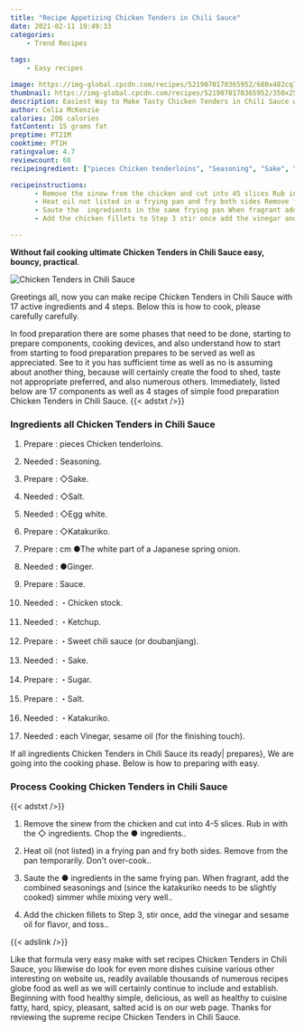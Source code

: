 ```yaml
---
title: "Recipe Appetizing Chicken Tenders in Chili Sauce"
date: 2021-02-11 19:49:33
categories:
    - Trend Recipes
    
tags:
    - Easy recipes

image: https://img-global.cpcdn.com/recipes/5219070170365952/680x482cq70/chicken-tenders-in-chili-sauce-recipe-main-photo.jpg
thumbnail: https://img-global.cpcdn.com/recipes/5219070170365952/350x250cq70/chicken-tenders-in-chili-sauce-recipe-main-photo.jpg
description: Easiest Way to Make Tasty Chicken Tenders in Chili Sauce with 17 ingredients and 4 stages of easy cooking.
author: Celia McKenzie
calories: 206 calories
fatContent: 15 grams fat
preptime: PT21M
cooktime: PT1H
ratingvalue: 4.7
reviewcount: 60
recipeingredient: ["pieces Chicken tenderloins", "Seasoning", "Sake", "Salt", "Egg white", "Katakuriko", "cm The white part of a Japanese spring onion", "Ginger", "Sauce", "Chicken stock", "Ketchup", "Sweet chili sauce or doubanjiang", "Sake", "Sugar", "Salt", "Katakuriko", "each Vinegar sesame oil for the finishing touch"]

recipeinstructions: 
      - Remove the sinew from the chicken and cut into 45 slices Rub in with the  ingredients Chop the  ingredients 
      - Heat oil not listed in a frying pan and fry both sides Remove from the pan temporarily Dont overcook 
      - Saute the  ingredients in the same frying pan When fragrant add the combined seasonings and since the katakuriko needs to be slightly cooked simmer while mixing very well 
      - Add the chicken fillets to Step 3 stir once add the vinegar and sesame oil for flavor and toss

---
```




**Without fail cooking ultimate Chicken Tenders in Chili Sauce easy, bouncy, practical**. 


![Chicken Tenders in Chili Sauce](https://img-global.cpcdn.com/recipes/5219070170365952/680x482cq70/chicken-tenders-in-chili-sauce-recipe-main-photo.jpg "Chicken Tenders in Chili Sauce")




Greetings all, now you can make recipe Chicken Tenders in Chili Sauce with 17 active ingredients and 4 steps. Below this is how to cook, please carefully carefully.

In food preparation there are some phases that need to be done, starting to prepare components, cooking devices, and also understand how to start from starting to food preparation prepares to be served as well as appreciated. See to it you has sufficient time as well as no is assuming about another thing, because will certainly create the food to shed, taste not appropriate preferred, and also numerous others. Immediately, listed below are 17 components as well as 4 stages of simple food preparation Chicken Tenders in Chili Sauce.
{{< adstxt />}}

### Ingredients all Chicken Tenders in Chili Sauce


1. Prepare  : pieces Chicken tenderloins.

1. Needed  : Seasoning.

1. Prepare  : ◇Sake.

1. Needed  : ◇Salt.

1. Needed  : ◇Egg white.

1. Prepare  : ◇Katakuriko.

1. Prepare  : cm ●The white part of a Japanese spring onion.

1. Needed  : ●Ginger.

1. Prepare  : Sauce.

1. Needed  : ・Chicken stock.

1. Needed  : ・Ketchup.

1. Prepare  : ・Sweet chili sauce (or doubanjiang).

1. Needed  : ・Sake.

1. Prepare  : ・Sugar.

1. Prepare  : ・Salt.

1. Needed  : ・Katakuriko.

1. Needed  : each Vinegar, sesame oil (for the finishing touch).



If all ingredients Chicken Tenders in Chili Sauce its ready| prepares}, We are going into the cooking phase. Below is how to preparing with easy.

### Process Cooking Chicken Tenders in Chili Sauce

{{< adstxt />}}


1. Remove the sinew from the chicken and cut into 4-5 slices. Rub in with the ◇ ingredients. Chop the ● ingredients..



1. Heat oil (not listed) in a frying pan and fry both sides. Remove from the pan temporarily. Don&#39;t over-cook..



1. Saute the ● ingredients in the same frying pan. When fragrant, add the combined seasonings and (since the katakuriko needs to be slightly cooked) simmer while mixing very well..



1. Add the chicken fillets to Step 3, stir once, add the vinegar and sesame oil for flavor, and toss..





{{< adslink />}}

Like that formula very easy make with set recipes Chicken Tenders in Chili Sauce, you likewise do look for even more dishes cuisine various other interesting on website us, readily available thousands of numerous recipes globe food as well as we will certainly continue to include and establish. Beginning with food healthy simple, delicious, as well as healthy to cuisine fatty, hard, spicy, pleasant, salted acid is on our web page. Thanks for reviewing the supreme recipe Chicken Tenders in Chili Sauce.
